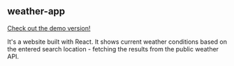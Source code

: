 
## weather-app

[Check out the demo version!](https://weatherly-zivile-a.netlify.app/)

It's a website built with React. It shows current weather conditions based on the entered search location - fetching the results from the public weather API.



